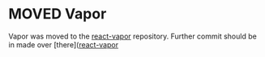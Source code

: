 # MOVED Vapor

Vapor was moved to the [react-vapor](https://github.com/coveo/react-vapor/tree/master/packages/vapor) repository. Further commit should be in made over [there]([react-vapor](https://github.com/coveo/react-vapor/)
